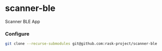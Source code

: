 # scanner-ble
Scanner BLE App

### Configure
```bash
git clone --recurse-submodules git@github.com:rask-project/scanner-ble.git && cd scanner-ble
```
